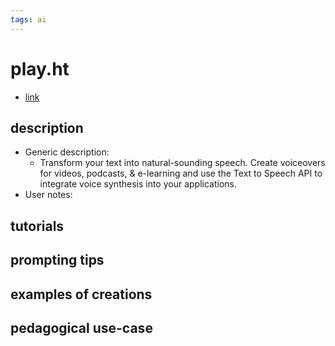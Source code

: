 ```yaml
---
tags: ai 
---
```



# play.ht


* [link](https://play.ht/?via=ffmedia)

## description
* Generic description: 
    * Transform your text into natural-sounding speech. Create voiceovers for videos, podcasts, & e-learning and use the Text to Speech API to integrate voice synthesis into your applications.
* User notes:

## tutorials

## prompting tips

## examples of creations 

## pedagogical use-case 